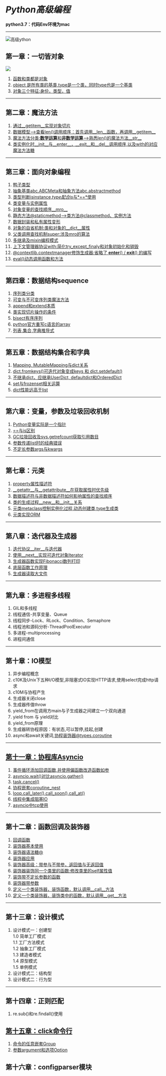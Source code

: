 # ***Python高级编程***
**python3.7：代码Env环境为mac**
 
---
![高级ython](https://ss3.bdstatic.com/70cFv8Sh_Q1YnxGkpoWK1HF6hhy/it/u=1443427057,959339510&fm=26&gp=0.jpg)

## 第一章：一切皆对象
![](chapter01__all_is_obj/type_class_obj.png)
1. [函数和类都是对象](chapter01__all_is_obj/01_all_is_object.py)
2. [object 是所有类的基类,type是一个类，同时type也是一个基类](chapter01__all_is_obj/02_type_object_class.py)
3. [对象三个特征:身份，类型，值](chapter01__all_is_obj/03_category.md)
---

## 第二章：魔法方法
1. [通过__getitem__实现对象切片](chapter02__magic_method/01_magic_method.py)
2. [数据模型-->查看len()调用顺序：首先调用__len__函数，再调用__getitem__](chapter02__magic_method/02_data_model.py)
3. [魔法方法分类:**数学运算**和**非数学运算**-->熟悉len()的魔法方法__str__](chapter02__magic_method/03_magic_methods_list.py)
4. [类实例化时__init__与__enter__，__exit__和__del__调用顺序,以及with的对应魔法方法糖](chapter02__magic_method/04__init__n__enter__sequence.py)
---
## 第三章：面向对象编程
1.  [鸭子类型](chapter03_Class/01_duck_category.py)
2.  [抽象基类abc.ABCMeta和抽象方法abc.abstractmethod](chapter03_Class/02_abc/01_ABCMeta.md)
3.  [类型判断isinstance,*type配合is*与*==*使用](chapter03_Class/03_isinstance_type.py)
4.  [类变量与实例属性](chapter03_Class/04_class_object_params.py)
5.  [对象变量的查找顺序__mro__](chapter03_Class/05_class_object_attr_search_sequence.py)
6.  [静态方法@staticmethod-->类方法@classmethod、实例方法](chapter03_Class/06_class_quiet_object_method.py)
7.  [数据封装和私有属性变形](chapter03_Class/07_private_method.py)
8.  [对象的自省机制:类和对象的__dict__属性](chapter03_Class/08_self_ex.py)
9.  [父类调用查找机制super:涉及mro的算法](chapter03_Class/09_super.py)
10. [多继承及mixin编程模式](chapter03_Class/10_DRF_mixin.md)
11. [上下文管理器协议with:简化try_except_finaly和对象初始化和销毁](chapter03_Class/11_with.py)
12. [@contextlib.contextmanager修饰生成器:省略了 __enter__() / __exit__() 的编写](chapter03_Class/12_contextlib.py)
13. [eval()动态调用函数和方法](chapter03_Class/13_dynamic_call_method.py)
---
## 第四章：数据结构sequence
1. [序列类分类](chapter04_sequence/01_sequence_cate.md)
2. [可变与不可变序列类魔法方法](chapter04_sequence/02_sequence_discipline.md)
3. [append和extend本质](chapter04_sequence/03_append_extend.py)
4. [类实现切片操作的条件](chapter04_sequence/04_slice_obj.py)
5. [bisect有序序列](chapter04_sequence/05_bisect.py)
6. [python官方重写c语言的array](chapter04_sequence/06_list_application.py)
7. [列表,集合,字典推导式](chapter04_sequence/07_list_gen.py)
---
## 第五章：数据结构集合和字典
1. [Mapping, MutableMapping与dict关系](chapter05_set_dict/01_dict_abc.py)
2. [dict.fromkeys()可迭代对象变成keys 和 dict.setdefault()](chapter05_set_dict/02_dict_method.py)
3. [不继承dict，应继承UserDict, defaultdict和OrderedDict](chapter05_set_dict/03_dict_subclass.py)
4. [set与frozenset相关运算](chapter05_set_dict/04_set_frozenset.py)
5. [dict性能远高于list](chapter05_set_dict/05_dict_performance.py)
---
## 第六章：变量，参数及垃圾回收机制
1. [Python变量实际是一个指针](chapter06_object_use_n_garbage_recycle/01_what_is_var.py)
2. [==与is区别](chapter06_object_use_n_garbage_recycle/02_difference_==_is.py)
3. [GC垃圾回收及sys.getrefcount获取引用数目](chapter06_object_use_n_garbage_recycle/03_relation_del_garbage_recycle.py)
4. [参数传递list时的经典错误](chapter06_object_use_n_garbage_recycle/04_classic_error.py)
5. [不定长参数args与kwargs](chapter06_object_use_n_garbage_recycle/05_args_kwargs.py)
---
## 第七章：元类
1. [property属性描述符](chapter07_original_class/01_property.py)
2. [__getattr__与__getattribute__在获取属性时优先级](chapter07_original_class/02_getattr_getattribute.py)
3. [数据描述符与非数据描述符如何影响属性的查找顺序](chapter07_original_class/03_attribute_symbol_n_searchprocess.py)
4. [类的生成过程__new__和__init__关系](chapter07_original_class/04_new_init_.py)
5. [元类metaclass控制实例化过程,动态创建类,type生成类](chapter07_original_class/05_metaclass.py)
6. [元类实现ORM](chapter07_original_class/06_orm.py)
---
## 第八章：迭代器及生成器
1. [迭代协议__iter__与迭代器](chapter08_iter_generator/01_iterable.py)
2. [使用__next__实现可迭代对象Iterator](chapter08_iter_generator/02_iterable_iterator.py)
3. [生成器函数实现Fibonacci数列打印](chapter08_iter_generator/03_generator.py)
4. [底层函数工作原理](chapter08_iter_generator/04_how_gen_works.py)
5. [生成器读取大文件](chapter08_iter_generator/05_gen_read_file.py)
---
## 第九章：多进程多线程
1. GIL和多线程
2. 线程通信-共享变量、Queue
3. 线程同步-Lock、RLock、Condition、Semaphore
4. 线程池和源码分析-ThreadPoolExecutor
5. 多进程-multiprocessing
6. 进程间通信
---
## 第十章：IO模型
1. 异步编程概念
2. c10K及Unix下五种I/O模型,非阻塞式IO实现HTTP请求,使用select完成http请求
3. c10M与协程产生
4. 生成器关闭close
5. 生成器传值throw
6. yield_from在调用方main与子生成器之间建立一个双向通道
7. yield from 与 yield对比
8. yield_from原理
9. 生成器转协程原因：有状态,可以暂停,挂起,创建
10. async和await关键词,协程装饰器@types.coroutine
---

## [第十一章：协程库Asyncio](chapter11_asyncio/asyncio.md)
1. [事件循环添加回调函数,并使用偏函数改造函数如参](chapter11_asyncio/01_loop.py)
2. [asyncio.wait()对比asyncio.gather()](chapter11_asyncio/02_wait_gather_loop.py)
3. [task.cancel()](chapter11_asyncio/03_coroutine_task_cancel.py)
4. [协程嵌套coroutine_nest](chapter11_asyncio/04_coroutine_nest.py)
5. [loop.call_later(),call_soon(),call_at()](chapter11_asyncio/05_call_func.py)
6. [线程中集成阻塞IO](chapter11_asyncio/06_thread_asyncio_together.py)
7. [asyncio中tcp使用](chapter11_asyncio/07_asyncio_http.py)
---

## 第十二章：函数回调及装饰器
1.  [回调函数](chapter12_callback/01_callback_func.py)
2.  [装饰器基本使用](chapter12_callback/02_decorator.py)
3.  [装饰器语法糖@](chapter12_callback/03_decorator_@signal.py)
4.  [装饰器应用](chapter12_callback/04_decorator_application.py)
5.  [装饰器高级：带参与不带参，返回值与无返回值](chapter12_callback/05_decorator_with_params_n_returnValue.py)
6.  [装饰器装饰同一个类里的函数:修改类里的self属性值](chapter12_callback/06_class_decorator.py)
7.  [装饰带不定长参数的函数](chapter12_callback/07_decorate_func_with_args.py)
8.  [装饰器带参数](chapter12_callback/08_args_decorator.py)
9.  [定义一个类装饰器，装饰函数，默认调用__call__方法](chapter12_callback/09_class_decorator_in_class.py)
10. [定义一个类装饰器，装饰类中的函数，默认调用__get__方法](chapter12_callback/10_class_decorator_in_func.py)
---

## 第十三章：设计模式
1. 设计模式一：创建型   
   1.0 简单工厂模式  
   1.1 工厂方法模式  
   1.2 抽象工厂模式  
   1.3 建造者模式   
   1.4 原型模式  
   1.5 单例模式
2. 设计模式二：结构型
3. 设计模式二：行为型
---
## 第十四章：正则匹配
1. re.sub()和re.findall()使用


## [第十五章：click命令行](chapter15_click/click.md)
1. [命令的任意嵌套Group](chapter15_click/01_group/group.py)
2. [参数argument和选项Option](chapter15_click/02_argument_n_option/argument.py)

## 第十六章：configparser模块